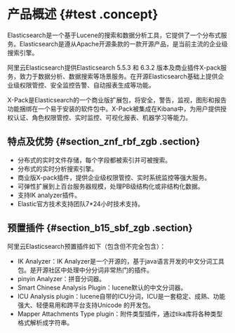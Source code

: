 # 产品概述 {#test .concept}

Elasticsearch是一个基于Lucene的搜索和数据分析工具，它提供了一个分布式服务。Elasticsearch是遵从Apache开源条款的一款开源产品，是当前主流的企业级搜索引擎。

阿里云Elasticsearch提供Elasticsearch 5.5.3 和 6.3.2 版本及商业插件X-pack服务，致力于数据分析、数据搜索等场景服务。在开源Elasticsearch基础上提供企业级权限管控、安全监控告警、自动报表生成等功能。

X-Pack是Elasticsearch的一个商业版扩展包，将安全，警告，监视，图形和报告功能捆绑在一个易于安装的软件包中。X-Pack被集成在Kibana中，为用户提供授权认证、角色权限管控、实时监控、可视化报表、机器学习等能力。

## 特点及优势 {#section_znf_rbf_zgb .section}

-   分布式的实时文件存储，每个字段都被索引并可被搜索。
-   分布式的实时分析搜索引擎。
-   商业版X-pack插件，提供企业级权限管控、实时系统监控等强大服务。
-   可弹性扩展到上百台服务器规模，处理PB级结构化或非结构化数据。
-   支持IK analyzer插件。
-   Elastic官方技术支持团队7\*24小时技术支持。

## 预置插件 {#section_b15_sbf_zgb .section}

阿里云Elasticsearch预置插件如下（包含但不完全包含）：

-   IK Analyzer：IK Analyzer是一个开源的，基于java语言开发的中文分词工具包。是开源社区中处理中分分词非常热门的插件。
-   pinyin Analyzer：拼音分词器。
-   Smart Chinese Analysis Plugin：lucene默认的中文分词器。
-   ICU Analysis plugin：lucene自带的ICU分词，ICU是一套稳定、成熟、功能强大、轻便易用和跨平台支持Unicode 的开发包。
-   Mapper Attachments Type plugin：附件类型插件，通过tika库将各种类型格式解析成字符串。

